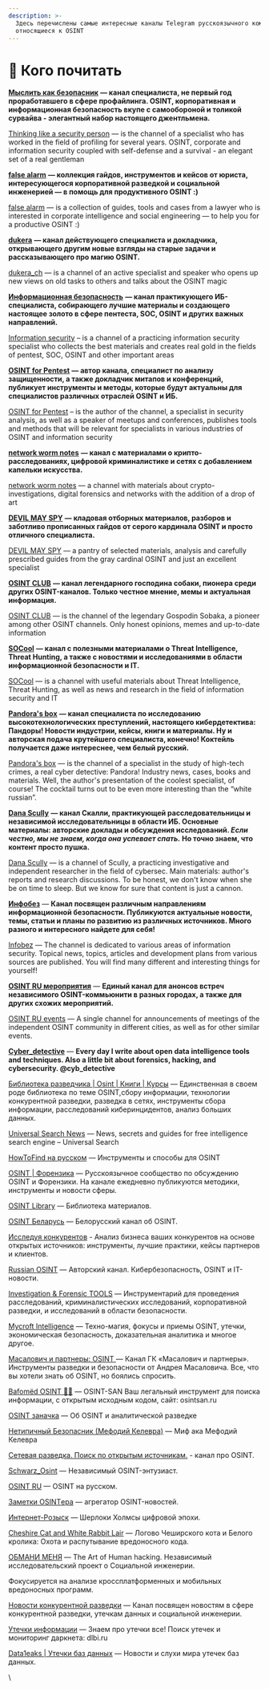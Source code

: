 ```yaml
---
description: >-
  Здесь перечислены самые интересные каналы Telegram русскоязычного коммьюнити,
  относящиеся к OSINT
---
```


# 📰 Кого почитать

[**Мыслить как безопасник**](https://t.me/artemov\_security) **— канал специалиста, не первый год проработавшего в сфере профайлинга. OSINT, корпоративная и информационная безопасность вкупе с самообороной и толикой сурвайва - элегантный набор настоящего джентльмена.**

[Thinking like a security person](https://t.me/artemov\_security) — is the channel of a specialist who has worked in the field of profiling for several years. OSINT, corporate and information security coupled with self-defense and a survival - an elegant set of a real gentleman

[**false alarm**](https://t.me/alarm\_vali) **— коллекция гайдов, инструментов и кейсов от юриста, интересующегося корпоративной разведкой и социальной инженерией — в помощь для продуктивного OSINT :)**

[false alarm](https://t.me/alarm\_vali) — is a collection of guides, tools and cases from a lawyer who is interested in corporate intelligence and social engineering — to help you for a productive OSINT :)

[**dukera**](https://t.me/dukera\_ch) **— канал действующего специалиста и докладчика, открывающего другим новые взгляды на старые задачи и рассказывающего про магию OSINT.**

[dukera\_ch](https://t.me/dukera\_ch) — is a channel of an active specialist and speaker who opens up new views on old tasks to others and talks about the OSINT magic

[**Информационная безопасность**](https://t.me/cybersecurity\_for\_all) **— канал практикующего ИБ-специалиста, собирающего лучшие материалы и создающего настоящее золото в сфере пентеста, SOC, OSINT и других важных направлений.**

[Information security](https://t.me/cybersecurity\_for\_all) – is a channel of a practicing information security specialist who collects the best materials and creates real gold in the fields of pentest, SOC, OSINT and other important areas

[**OSINT for Pentest**](https://t.me/osintfp) **— автор канала, специалист по анализу защищенности, а также докладчик митапов и конференций, публикует инструменты и методы, которые будут актуальны для специалистов различных отраслей OSINT и ИБ.**

[OSINT for Pentest](https://t.me/osintfp) – is the author of the channel, a specialist in security analysis, as well as a speaker of meetups and conferences, publishes tools and methods that will be relevant for specialists in various industries of OSINT and information security

[**network worm notes**](https://t.me/nwnotes) **— канал с материалами о крипто-расследованиях, цифровой криминалистике и сетях с добавлением капельки искусства.**

[network worm notes](https://t.me/nwnotes) — a channel with materials about crypto-investigations, digital forensics and networks with the addition of a drop of art

[**DEVIL MAY SPY**](https://t.me/+WP9EpKSnNScxYzAy) **— кладовая отборных материалов, разборов и заботливо прописанных гайдов от серого кардинала OSINT и просто отличного специалиста.**

[DEVIL MAY SPY](https://t.me/+WP9EpKSnNScxYzAy) — a pantry of selected materials, analysis and carefully prescribed guides from the gray cardinal OSINT and just an excellent specialist

[**OSINT CLUB**](https://t.me/osint\_club\_channel) **— канал легендарного господина собаки, пионера среди других OSINT-каналов. Только честное мнение, мемы и актуальная информация.**

[OSINT CLUB](https://t.me/osint\_club\_channel) — is the channel of the legendary Gospodin Sobaka, a pioneer among other OSINT channels. Only honest opinions, memes and up-to-date information

[**SOCool**](https://t.me/SOCool) **— канал с полезными материалами о Threat Intelligence, Threat Hunting, а также с новостями и исследованиями в области информационной безопасности и IT.**

[SOCool](https://t.me/SOCool) — is a channel with useful materials about Threat Intelligence, Threat Hunting, as well as news and research in the field of information security and IT

[**Pandora's box**](https://t.me/pandora\_intelligence) **— канал специалиста по исследованию высокотехнологических преступлений, настоящего кибердетектива: Пандоры! Новости индустрии, кейсы, книги и материалы. Ну и авторская подача крутейшего специалиста, конечно! Коктейль получается даже интереснее, чем белый русский.**

[Pandora's box](https://t.me/pandora\_intelligence) — is the channel of a specialist in the study of high-tech crimes, a real cyber detective: Pandora! Industry news, cases, books and materials. Well, the author's presentation of the coolest specialist, of course! The cocktail turns out to be even more interesting than the “white russian”.

[**Dana Scully**](https://t.me/xbshsuwiow83) **— канал Скалли, практикующей расследовательницы и независимой исследовательницы в области ИБ. Основные материалы: авторские доклады и обсуждения исследований. **_**Если честно, мы не знаем, когда она успевает спать.**_** Но точно знаем, что контент просто пушка.**

[Dana Scully](https://t.me/xbshsuwiow83) — is a channel of Scully, a practicing investigative and independent researcher in the field of cybersec. Main materials: author's reports and research discussions. To be honest, we don't know when she be on time to sleep. But we know for sure that content is just a cannon.

[**Инфобез**](https://t.me/infobase999) — **Канал посвящен различным направлениям информационной безопасности. Публикуются актуальные новости, темы, статьи и планы по развитию из различных источников. Много разного и интересного найдете для себя!**

[Infobez](https://t.me/infobase999) — The channel is dedicated to various areas of information security. Topical news, topics, articles and development plans from various sources are published. You will find many different and interesting things for yourself!

[**OSINT RU мероприятия**](https://t.me/osint\_ru\_events) — **Единый канал для анонсов встреч независимого OSINT-коммьюнити в разных городах, а также для других схожих мероприятий.**

[OSINT RU events](https://t.me/osint\_ru\_events) — A single channel for announcements of meetings of the independent OSINT community in different cities, as well as for other similar events.

[**Cyber\_detective**](https://t.me/cybdetective) — **Every day I write about open data intelligence tools and techniques. Also a little bit about forensics, hacking, and cybersecurity. @cyb\_detective**

[Библиотека разведчика | Osint | Книги | Курсы](https://t.me/books\_osint) — Единственная в своем роде библиотека по теме OSINT,сбору информации, технологии конкурентной разведки, разведка в сетях, инструменты сбора информации, расследований киберинцидентов, анализ больших данных.

[Universal Search News](https://t.me/UniversalSearchNews) — News, secrets and guides for free intelligence search engine – Universal Search

[HowToFind на русском](https://t.me/HowToFind) — Инструменты и способы для OSINT

[OSINT | Форензика](https://t.me/osintkanal) — Русскоязычное сообщество по обсуждению OSINT и Форензики. На канале ежедневно публикуются методики, инструменты и новости сферы.

[OSINT Library](https://t.me/OSINT\_Library) — Библиотека материалов.

[OSINT Беларусь](https://t.me/osintby) — Белорусский канал об OSINT.

[Исследуя конкурентов](https://t.me/business\_cons) - Анализ бизнеса ваших конкурентов на основе открытых источников: инструменты, лучшие практики, кейсы партнеров и клиентов.

[Russian OSINT](https://t.me/Russian\_OSINT) — Авторский канал. Кибербезопасность, OSINT и IT-новости.

[Investigation & Forensic TOOLS](https://t.me/forensictools) — Инструментарий для проведения расследований, криминалистических исследований, корпоративной разведки, и исследований в области безопасности.

[Mycroft Intelligence](https://t.me/mycroftintel) — Техно-магия, фокусы и приемы OSINT, утечки, экономическая безопасность, доказательная аналитика и многое другое.

[Масалович и партнеры: OSINT ](https://t.me/maspartners)— Канал ГК «Масалович и партнеры». Инструменты разведки и безопасности от Андрея Масаловича. Все, что вы хотели знать об OSINT, но боялись спросить.

[Bafomёd OSINT 🎅🏼](https://t.me/osint\_san\_framework) — OSINT-SAN Ваш легальный инструмент для поиска информации, с открытым исходным кодом, сайт: osintsan.ru

[OSINT заначка](https://t.me/osint\_box) — Об OSINT и аналитической разведке

[Нетипичный Безопасник (Мефодий Келевра)](https://t.me/tmgroupsecurity) — Миф ака Мефодий Келевра

[Сетевая разведка. Поиск по открытым источникам.](https://t.me/osint\_rf\_lib) - канал про OSINT.

[Schwarz\_Osint](https://t.me/Schwarz\_Osint) — Независимый OSINT-энтузиаст.

[OSINT RU](https://t.me/osint\_rus\_channel) — OSINT на русском.

[Заметки OSINTера](https://t.me/osint\_data) — агрегатор OSINT-новостей.

[Интернет-Розыск](https://t.me/irozysk) — Шерлоки Холмсы цифровой эпохи.

[Cheshire Cat and White Rabbit Lair](https://t.me/CheshireCatandWhiteRabbitLair) — Логово Чеширского кота и Белого кролика: Охота и распутывание вредоносного кода.&#x20;

[ОБМАНИ МЕНЯ](https://t.me/human\_hacking) — The Art of Human hacking. Независимый исследовательский проект о Социальной инженерии.

Фокусируется на анализе кроссплатформенных и мобильных вредоносных программ.

[Новости конкурентной разведки](https://t.me/ci\_newsblock) — Канал посвящен новостям в сфере конкурентной разведки, утечкам данных и социальной инженерии.

[Утечки информации](https://t.me/dataleak) — Знаем про утечки все! Поиск утечек и мониторинг даркнета: dlbi.ru

[Data1eaks | Утечки баз данных](https://t.me/data1eaks) — Новости и слухи мира утечек баз данных.



\
